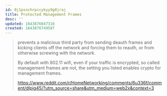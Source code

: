 ```yaml
---
id: 0j1psochrpccykyy9g0jraj
title: Protected Management Frames
desc: ''
updated: 1643876847316
created: 1643876749587
---
```



> prevents a malicious third party from sending deauth frames and kicking clients off the network and forcing them to reauth, or from otherwise screwing with the network.
>
> By default with 802.11 wifi, even if your traffic is encrypted, so called management frames are not, the setting you listed enables crypto for management frames.
>
> <https://www.reddit.com/r/HomeNetworking/comments/6u336f/comment/dlpig45/?utm_source=share&utm_medium=web2x&context=3>
